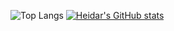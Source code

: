 ![Top Langs](https://github-readme-stats.vercel.app/api/top-langs/?username=heidaraliy&hide=javascript,html,glsl&size_weight=1&count_weight=0)
[![Heidar's GitHub stats](https://github-readme-stats.vercel.app/api?username=anuraghazra)](https://github.com/heidaraliy/github-readme-stats)
